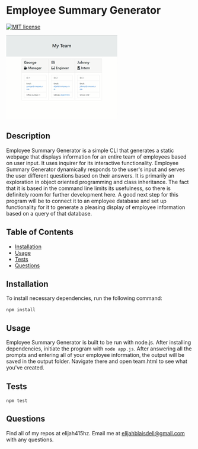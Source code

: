 # Employee Summary Generator
[![MIT license](https://img.shields.io/badge/License-MIT-blue.svg)](https://lbesson.mit-license.org/)

![screenshot](./screenshot.png)

## Description
Employee Summary Generator is a simple CLI that generates a static webpage that displays information for an entire team of employees based on user input. It uses inquirer for its interactive functionality. Employee Summary Generator dynamically responds to the user's input and serves the user different questions based on their answers. It is primarily an exploration in object oriented programming and class inheritance. The fact that it is based in the command line limits its usefulness, so there is definitely room for further development here. A good next step for this program will be to connect it to an employee database and set up functionality for it to generate a pleasing display of employee information based on a query of that database.

## Table of Contents
* [Installation](#Installation)
* [Usage](#Usage)
* [Tests](#Tests)
* [Questions](#Questions)

## Installation
To install necessary dependencies, run the following command:
```
npm install
``` 

## Usage
Employee Summary Generator is built to be run with node.js. After installing dependencies, initiate the program with `node app.js`. After answering all the prompts and entering all of your employee information, the output will be saved in the output folder. Navigate there and open team.html to see what you've created.

## Tests
```
npm test
``` 

## Questions
Find all of my repos at elijah415hz. 
Email me at elijahblaisdell@gmail.com with any questions.

